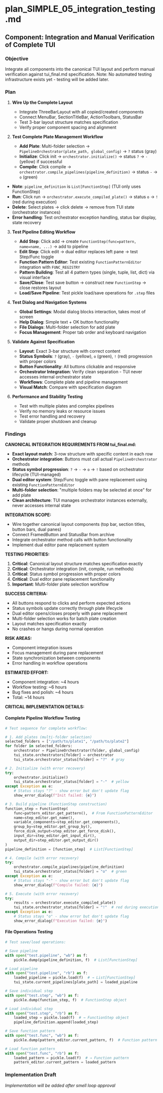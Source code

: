 # plan_SIMPLE_05_integration_testing.md
## Component: Integration and Manual Verification of Complete TUI

### Objective
Integrate all components into the canonical TUI layout and perform manual verification against tui_final.md specification. Note: No automated testing infrastructure exists yet - testing will be added later.

### Plan
1. **Wire Up the Complete Layout**
   - Integrate ThreeBarLayout with all copied/created components
   - Connect MenuBar, SectionTitleBar, ActionToolbars, StatusBar
   - Test 3-bar layout structure matches specification
   - Verify proper component spacing and alignment

2. **Test Complete Plate Management Workflow**
   - **Add Plate**: Multi-folder selection → `PipelineOrchestrator(plate_path, global_config)` → `?` status (gray)
   - **Initialize**: Click init → `orchestrator.initialize()` → status `?` → `-` (yellow) if successful
   - **Compile**: Click compile → `orchestrator.compile_pipelines(pipeline_definition)` → status `-` → `o` (green)
  - **Note**: `pipeline_definition` is `List[FunctionStep]` (TUI only uses FunctionStep)
   - **Run**: Click run → `orchestrator.execute_compiled_plate()` → status `o` → `!` (red during execution)
   - **Delete**: Select plates → click delete → remove from TUI state (orchestrator instances)
   - **Error handling**: Test orchestrator exception handling, status bar display, state recovery

3. **Test Pipeline Editing Workflow**
   - **Add Step**: Click add → create `FunctionStep(func=pattern, name=name, ...)` → add to pipeline
   - **Edit Step**: Click edit → dual editor replaces left pane → test Step/Func toggle
   - **Function Pattern Editor**: Test existing `FunctionPatternEditor` integration with `FUNC_REGISTRY`
   - **Pattern Building**: Test all 4 pattern types (single, tuple, list, dict) via visual interface
   - **Save/Close**: Test save button → construct new `FunctionStep` → close restores layout
   - **Load/Save Pipeline**: Test pickle load/save operations for `.step` files

4. **Test Dialog and Navigation Systems**
   - **Global Settings**: Modal dialog blocks interaction, takes most of screen
   - **Help Dialog**: Simple text + OK button functionality
   - **File Dialogs**: Multi-folder selection for add plate
   - **Focus Management**: Proper tab order and keyboard navigation

5. **Validate Against Specification**
   - **Layout**: Exact 3-bar structure with correct content
   - **Status Symbols**: `?` (gray), `-` (yellow), `o` (green), `!` (red) progression with proper colors
   - **Button Functionality**: All buttons clickable and responsive
   - **Orchestrator Integration**: Verify clean separation - TUI never accesses internal orchestrator state
   - **Workflows**: Complete plate and pipeline management
   - **Visual Match**: Compare with specification diagram

6. **Performance and Stability Testing**
   - Test with multiple plates and complex pipelines
   - Verify no memory leaks or resource issues
   - Test error handling and recovery
   - Validate proper shutdown and cleanup

### Findings
**CANONICAL INTEGRATION REQUIREMENTS FROM tui_final.md:**
- **Exact layout match**: 3-row structure with specific content in each row
- **Orchestrator integration**: Buttons must call actual `PipelineOrchestrator` methods
- **Status symbol progression**: `?` → `-` → `o` → `!` based on orchestrator lifecycle (TUI-managed)
- **Dual editor system**: Step/Func toggle with pane replacement using existing `FunctionPatternEditor`
- **Multi-folder selection**: "multiple folders may be selected at once" for add plate
- **Clean architecture**: TUI manages orchestrator instances externally, never accesses internal state

**INTEGRATION SCOPE:**
- Wire together canonical layout components (top bar, section titles, button bars, dual panes)
- Connect FramedButton and StatusBar from archive
- Integrate orchestrator method calls with button functionality
- Implement dual editor pane replacement system

**TESTING PRIORITIES:**
1. **Critical**: Canonical layout structure matches specification exactly
2. **Critical**: Orchestrator integration (init, compile, run methods)
3. **Critical**: Status symbol progression with proper colors
4. **Critical**: Dual editor pane replacement functionality
5. **Important**: Multi-folder plate selection workflow

**SUCCESS CRITERIA:**
- All buttons respond to clicks and perform expected actions
- Status symbols update correctly through plate lifecycle
- Dual editor opens/closes properly with pane replacement
- Multi-folder selection works for batch plate creation
- Layout matches specification exactly
- No crashes or hangs during normal operation

**RISK AREAS:**
- Component integration issues
- Focus management during pane replacement
- State synchronization between components
- Error handling in workflow operations

**ESTIMATED EFFORT:**
- Component integration: ~4 hours
- Workflow testing: ~6 hours
- Bug fixes and polish: ~4 hours
- Total: ~14 hours

**CRITICAL IMPLEMENTATION DETAILS:**

#### **Complete Pipeline Workflow Testing**
```python
# Test sequence for complete workflow:

# 1. Add plates (multi-folder selection)
selected_folders = ["/path/to/plate1", "/path/to/plate2"]
for folder in selected_folders:
    orchestrator = PipelineOrchestrator(folder, global_config)
    tui_state.orchestrators[folder] = orchestrator
    tui_state.orchestrator_status[folder] = "?"  # gray

# 2. Initialize (with error recovery)
try:
    orchestrator.initialize()
    tui_state.orchestrator_status[folder] = "-"  # yellow
except Exception as e:
    # Status stays "?" - show error but don't update flag
    show_error_dialog(f"Init failed: {e}")

# 3. Build pipeline (FunctionStep construction)
function_step = FunctionStep(
    func=pattern_editor.get_pattern(),  # From FunctionPatternEditor
    name=step_editor.get_name(),
    variable_components=step_editor.get_components(),
    group_by=step_editor.get_group_by(),
    force_disk_output=step_editor.get_force_disk(),
    input_dir=step_editor.get_input_dir(),
    output_dir=step_editor.get_output_dir()
)
pipeline_definition = [function_step]  # List[FunctionStep]

# 4. Compile (with error recovery)
try:
    orchestrator.compile_pipelines(pipeline_definition)
    tui_state.orchestrator_status[folder] = "o"  # green
except Exception as e:
    # Status stays "-" - show error but don't update flag
    show_error_dialog(f"Compile failed: {e}")

# 5. Execute (with error recovery)
try:
    results = orchestrator.execute_compiled_plate()
    tui_state.orchestrator_status[folder] = "!"  # red during execution
except Exception as e:
    # Status stays "o" - show error but don't update flag
    show_error_dialog(f"Execution failed: {e}")
```

#### **File Operations Testing**
```python
# Test save/load operations:

# Save pipeline
with open("test.pipeline", "wb") as f:
    pickle.dump(pipeline_definition, f)  # List[FunctionStep]

# Load pipeline
with open("test.pipeline", "rb") as f:
    loaded_pipeline = pickle.load(f)  # → List[FunctionStep]
    tui_state.current_pipelines[plate_path] = loaded_pipeline

# Save individual step
with open("test.step", "wb") as f:
    pickle.dump(function_step, f)  # FunctionStep object

# Load individual step
with open("test.step", "rb") as f:
    loaded_step = pickle.load(f)  # → FunctionStep object
    pipeline_definition.append(loaded_step)

# Save function pattern
with open("test.func", "wb") as f:
    pickle.dump(pattern_editor.current_pattern, f)  # Function pattern

# Load function pattern
with open("test.func", "rb") as f:
    loaded_pattern = pickle.load(f)  # → Function pattern
    pattern_editor.current_pattern = loaded_pattern
```

### Implementation Draft
*Implementation will be added after smell loop approval*
